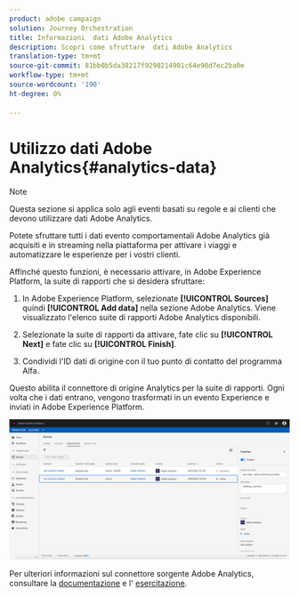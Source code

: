 ```yaml
---
product: adobe campaign
solution: Journey Orchestration
title: Informazioni  dati Adobe Analytics
description: Scopri come sfruttare  dati Adobe Analytics
translation-type: tm+mt
source-git-commit: 81bb0b5da38217f9290214901c64e90d7ec2ba0e
workflow-type: tm+mt
source-wordcount: '190'
ht-degree: 0%

---
```



# Utilizzo  dati Adobe Analytics{#analytics-data}

>[!NOTE]
>
>Questa sezione si applica solo agli eventi basati su regole e ai clienti che devono utilizzare  dati Adobe Analytics.

Potete sfruttare tutti i dati evento comportamentali  Adobe Analytics già acquisiti e in streaming nella piattaforma per attivare i viaggi e automatizzare le esperienze per i vostri clienti.

Affinché questo funzioni, è necessario attivare, in Adobe Experience Platform, la suite di rapporti che si desidera sfruttare:

1. In Adobe Experience Platform, selezionate **[!UICONTROL Sources]** quindi **[!UICONTROL Add data]** nella sezione  Adobe Analytics. Viene visualizzato l&#39;elenco  suite di rapporti Adobe Analytics disponibili.

1. Selezionate la suite di rapporti da attivare, fate clic su **[!UICONTROL Next]** e fate clic su **[!UICONTROL Finish]**.

1. Condividi l&#39;ID dati di origine con il tuo punto di contatto del programma Alfa.

Questo abilita il connettore di origine Analytics per la suite di rapporti. Ogni volta che i dati entrano, vengono trasformati in un evento Experience e inviati in Adobe Experience Platform.

![](../assets/alpha-event9.png)

Per ulteriori informazioni sul connettore  sorgente Adobe Analytics, consultare la [documentazione](https://docs.adobe.com/help/en/experience-platform/sources/connectors/adobe-applications/analytics.html) e l&#39; [esercitazione](https://docs.adobe.com/content/help/en/experience-platform/sources/ui-tutorials/create/adobe-applications/analytics.html).
